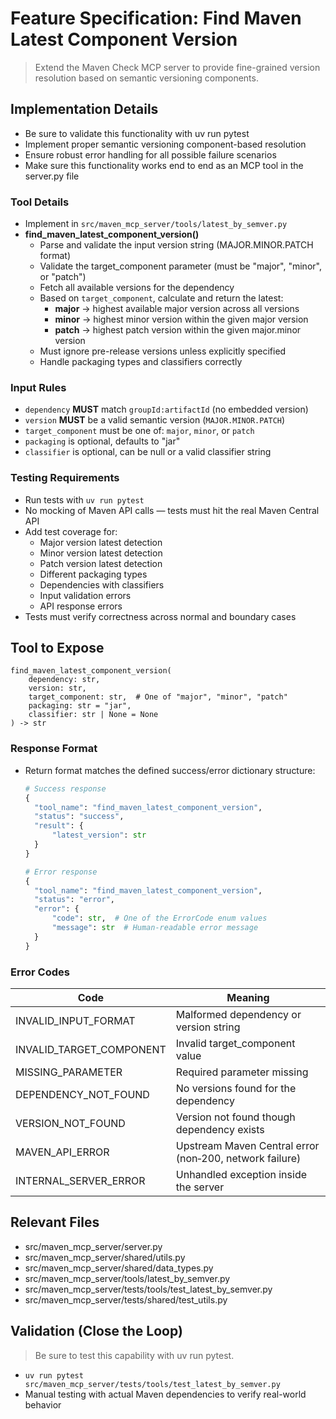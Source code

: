 # Feature Specification: Find Maven Latest Component Version

> Extend the Maven Check MCP server to provide fine-grained version resolution based on semantic versioning components.

## Implementation Details
- Be sure to validate this functionality with uv run pytest
- Implement proper semantic versioning component-based resolution
- Ensure robust error handling for all possible failure scenarios
- Make sure this functionality works end to end as an MCP tool in the server.py file

### Tool Details
- Implement in `src/maven_mcp_server/tools/latest_by_semver.py`
- **find_maven_latest_component_version()**
  - Parse and validate the input version string (MAJOR.MINOR.PATCH format)
  - Validate the target_component parameter (must be "major", "minor", or "patch")
  - Fetch all available versions for the dependency
  - Based on `target_component`, calculate and return the latest:
    - **major** → highest available major version across all versions
    - **minor** → highest minor version within the given major version
    - **patch** → highest patch version within the given major.minor version
  - Must ignore pre-release versions unless explicitly specified
  - Handle packaging types and classifiers correctly

### Input Rules
- `dependency` **MUST** match `groupId:artifactId` (no embedded version)
- `version` **MUST** be a valid semantic version (`MAJOR.MINOR.PATCH`)
- `target_component` must be one of: `major`, `minor`, or `patch`
- `packaging` is optional, defaults to "jar"
- `classifier` is optional, can be null or a valid classifier string

### Testing Requirements
- Run tests with `uv run pytest`
- No mocking of Maven API calls — tests must hit the real Maven Central API
- Add test coverage for:
  - Major version latest detection
  - Minor version latest detection
  - Patch version latest detection
  - Different packaging types
  - Dependencies with classifiers
  - Input validation errors
  - API response errors
- Tests must verify correctness across normal and boundary cases

## Tool to Expose

```text
find_maven_latest_component_version(
    dependency: str,
    version: str,
    target_component: str,  # One of "major", "minor", "patch"
    packaging: str = "jar",
    classifier: str | None = None
) -> str
```

### Response Format
- Return format matches the defined success/error dictionary structure:
  ```python
  # Success response
  {
    "tool_name": "find_maven_latest_component_version",
    "status": "success",
    "result": {
        "latest_version": str
    }
  }
  
  # Error response
  {
    "tool_name": "find_maven_latest_component_version",
    "status": "error",
    "error": {
        "code": str,  # One of the ErrorCode enum values
        "message": str  # Human-readable error message
    }
  }
  ```

### Error Codes

| Code | Meaning |
|------|---------|
| INVALID_INPUT_FORMAT | Malformed dependency or version string |
| INVALID_TARGET_COMPONENT | Invalid target_component value |
| MISSING_PARAMETER    | Required parameter missing |
| DEPENDENCY_NOT_FOUND | No versions found for the dependency |
| VERSION_NOT_FOUND    | Version not found though dependency exists |
| MAVEN_API_ERROR      | Upstream Maven Central error (non‑200, network failure) |
| INTERNAL_SERVER_ERROR| Unhandled exception inside the server |

## Relevant Files
- src/maven_mcp_server/server.py
- src/maven_mcp_server/shared/utils.py
- src/maven_mcp_server/shared/data_types.py
- src/maven_mcp_server/tools/latest_by_semver.py
- src/maven_mcp_server/tests/tools/test_latest_by_semver.py
- src/maven_mcp_server/tests/shared/test_utils.py

## Validation (Close the Loop)
> Be sure to test this capability with uv run pytest.

- `uv run pytest src/maven_mcp_server/tests/tools/test_latest_by_semver.py`
- Manual testing with actual Maven dependencies to verify real-world behavior